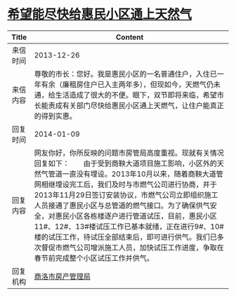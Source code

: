 # [希望能尽快给惠民小区通上天然气](http://www.shangluo.gov.cn/zmhd/ldxxxx.jsp?urltype=leadermail.LeaderMailContentUrl&wbtreeid=1112&leadermailid=2212)

| Title |                                                                                                                                                Content                                                                                                                                                |
|:-----:|-------------------------------------------------------------------------------------------------------------------------------------------------------------------------------------------------------------------------------------------------------------------------------------------------------|
| 来信时间  | 2013-12-26                                                                                                                                                                                                                                                                                            |
| 来信内容  | 尊敬的市长：您好。我是惠民小区的一名普通住户，入住已一年有余（廉租房住户已入主两年多），但现如今，天燃气仍未通，给生活造成了很大的不便。眼下，双节即将来临，希望市长能责成有关部门尽快给惠民小区通上天燃气，让住户能真正的得到实惠。                                                                                                                                                                                    |
| 回复时间  | 2014-01-09                                                                                                                                                                                                                                                                                            |
| 回复内容  | 网友你好，你所反映的问题市房管局高度重视。现就有关情况回复如下：　　由于受到商鞅大道项目施工影响，小区外的天然气管道一直没有埋设。2013年10月以来，随着商鞅大道管网相继埋设完工后，我们及时与市燃气公司进行协商，并于2013年11月29日签订安装协议，市燃气公司立即组织施工人员接通了惠民小区与总管道的燃气接口。为了确保供气安全，对惠民小区各栋楼逐户进行管道试压，目前，惠民小区11#、12#、13#楼试压工作已基本就绪，正在进行9#、10#楼的试压工作，待试压全部结束后，即可进行供气。我们已多次督促市燃气公司增派施工人员，加快试压工作进度，争取在春节前完成整个小区试压工作并供气。 |
| 回复机构  | [商洛市房产管理局](../../category/agencies/商洛市房产管理局.md)                                                                                                                                                                                                                                                       |